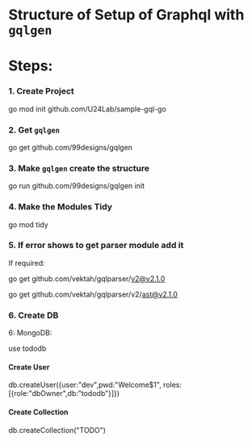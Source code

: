 # Structure of Setup of Graphql with `gqlgen`

# Steps:

### 1. Create Project

go mod init github.com/U24Lab/sample-gql-go

### 2. Get `gqlgen`

go get github.com/99designs/gqlgen

### 3. Make `gqlgen` create the structure

go run github.com/99designs/gqlgen init

### 4. Make the Modules Tidy

go mod tidy

### 5. If error shows to get parser module add it

If required:

go get github.com/vektah/gqlparser/v2@v2.1.0

go get github.com/vektah/gqlparser/v2/ast@v2.1.0

### 6. Create DB

6: MongoDB:

use tododb

#### Create User

db.createUser({user:"dev",pwd:"Welcome$1", roles:[{role:"dbOwner",db:"tododb"}]})

#### Create Collection

db.createCollection("TODO")
